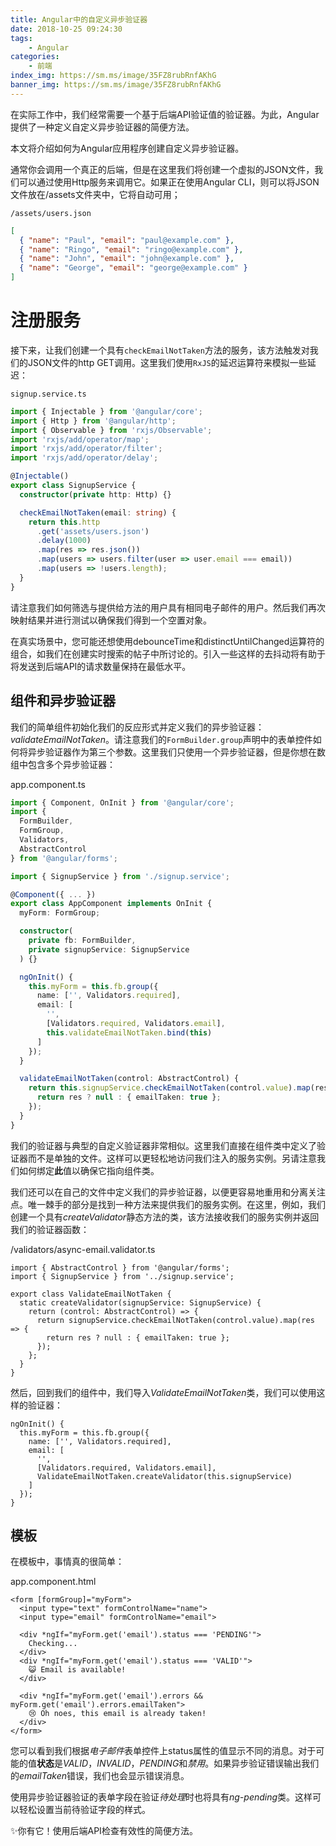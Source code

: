 ```yaml
---
title: Angular中的自定义异步验证器
date: 2018-10-25 09:24:30
tags:
    - Angular
categories:
    - 前端
index_img: https://sm.ms/image/35FZ8rubRnfAKhG
banner_img: https://sm.ms/image/35FZ8rubRnfAKhG
---
```


在实际工作中，我们经常需要一个基于后端API验证值的验证器。为此，Angular提供了一种定义自定义异步验证器的简便方法。

本文将介绍如何为Angular应用程序创建自定义异步验证器。

<!--more-->

通常你会调用一个真正的后端，但是在这里我们将创建一个虚拟的JSON文件，我们可以通过使用Http服务来调用它。如果正在使用Angular CLI，则可以将JSON文件放在/assets文件夹中，它将自动可用；

`/assets/users.json`

```json
[
  { "name": "Paul", "email": "paul@example.com" },
  { "name": "Ringo", "email": "ringo@example.com" },
  { "name": "John", "email": "john@example.com" },
  { "name": "George", "email": "george@example.com" }
]
```

# 注册服务

接下来，让我们创建一个具有`checkEmailNotTaken`方法的服务，该方法触发对我们的JSON文件的http GET调用。这里我们使用`RxJS`的延迟运算符来模拟一些延迟：

`signup.service.ts`

```typescript
import { Injectable } from '@angular/core';
import { Http } from '@angular/http';
import { Observable } from 'rxjs/Observable';
import 'rxjs/add/operator/map';
import 'rxjs/add/operator/filter';
import 'rxjs/add/operator/delay';

@Injectable()
export class SignupService {
  constructor(private http: Http) {}

  checkEmailNotTaken(email: string) {
    return this.http
      .get('assets/users.json')
      .delay(1000)
      .map(res => res.json())
      .map(users => users.filter(user => user.email === email))
      .map(users => !users.length);
  }
}
```

请注意我们如何筛选与提供给方法的用户具有相同电子邮件的用户。然后我们再次映射结果并进行测试以确保我们得到一个空置对象。

在真实场景中，您可能还想使用debounceTime和distinctUntilChanged运算符的组合，如我们在创建实时搜索的帖子中所讨论的。引入一些这样的去抖动将有助于将发送到后端API的请求数量保持在最低水平。

## 组件和异步验证器

我们的简单组件初始化我们的反应形式并定义我们的异步验证器：*validateEmailNotTaken*。请注意我们的`FormBuilder.group`声明中的表单控件如何将异步验证器作为第三个参数。这里我们只使用一个异步验证器，但是你想在数组中包含多个异步验证器：

app.component.ts

```typescript
import { Component, OnInit } from '@angular/core';
import {
  FormBuilder,
  FormGroup,
  Validators,
  AbstractControl
} from '@angular/forms';

import { SignupService } from './signup.service';

@Component({ ... })
export class AppComponent implements OnInit {
  myForm: FormGroup;

  constructor(
    private fb: FormBuilder,
    private signupService: SignupService
  ) {}

  ngOnInit() {
    this.myForm = this.fb.group({
      name: ['', Validators.required],
      email: [
        '',
        [Validators.required, Validators.email],
        this.validateEmailNotTaken.bind(this)
      ]
    });
  }

  validateEmailNotTaken(control: AbstractControl) {
    return this.signupService.checkEmailNotTaken(control.value).map(res => {
      return res ? null : { emailTaken: true };
    });
  }
}
```

我们的验证器与典型的自定义验证器非常相似。这里我们直接在组件类中定义了验证器而不是单独的文件。这样可以更轻松地访问我们注入的服务实例。另请注意我们如何绑定**此**值以确保它指向组件类。

我们还可以在自己的文件中定义我们的异步验证器，以便更容易地重用和分离关注点。唯一棘手的部分是找到一种方法来提供我们的服务实例。在这里，例如，我们创建一个具有*createValidator*静态方法的类，该方法接收我们的服务实例并返回我们的验证器函数：

/validators/async-email.validator.ts

```
import { AbstractControl } from '@angular/forms';
import { SignupService } from '../signup.service';

export class ValidateEmailNotTaken {
  static createValidator(signupService: SignupService) {
    return (control: AbstractControl) => {
      return signupService.checkEmailNotTaken(control.value).map(res => {
        return res ? null : { emailTaken: true };
      });
    };
  }
}
```

然后，回到我们的组件中，我们导入*ValidateEmailNotTaken*类，我们可以使用这样的验证器：

```
ngOnInit() {
  this.myForm = this.fb.group({
    name: ['', Validators.required],
    email: [
      '',
      [Validators.required, Validators.email],
      ValidateEmailNotTaken.createValidator(this.signupService)
    ]
  });
}
```

## 模板

在模板中，事情真的很简单：

app.component.html

```
<form [formGroup]="myForm">
  <input type="text" formControlName="name">
  <input type="email" formControlName="email">

  <div *ngIf="myForm.get('email').status === 'PENDING'">
    Checking...
  </div>
  <div *ngIf="myForm.get('email').status === 'VALID'">
    😺 Email is available!
  </div>

  <div *ngIf="myForm.get('email').errors && myForm.get('email').errors.emailTaken">
    😢 Oh noes, this email is already taken!
  </div>
</form>
```

您可以看到我们根据*电子邮件*表单控件上status属性的值显示不同的消息。对于可能的值**状态**是*VALID*，*INVALID*，*PENDING*和*禁用*。如果异步验证错误输出我们的*emailTaken*错误，我们也会显示错误消息。

使用异步验证器验证的表单字段在验证*待处理*时也将具有*ng-pending*类。这样可以轻松设置当前待验证字段的样式。

✨你有它！使用后端API检查有效性的简便方法。
